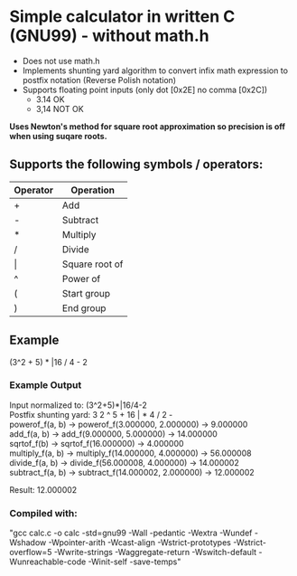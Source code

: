 # Simple calculator in written C (GNU99) - without math.h

- Does not use math.h
- Implements shunting yard algorithm to convert infix math expression to postfix notation (Reverse Polish notation)
- Supports floating point inputs (only dot [0x2E] no comma [0x2C])
  - 3.14 OK
  - 3,14 NOT OK
 
**Uses Newton's method for square root approximation so precision is off when using suqare roots.**


## Supports the following symbols / operators:
| Operator | Operation |
| -------- | --------- |
| + | Add |
| - | Subtract |
| * | Multiply |
| / | Divide |
| \| | Square root of |
| ^ | Power of |
| ( | Start group |
| ) | End group |


## Example
(3^2 + 5) * |16 / 4 - 2

### Example Output
Input normalized to: (3^2+5)*|16/4-2  
Postfix shunting yard: 3 2 ^ 5 + 16 | * 4 / 2 -  
powerof_f(a, b) -> powerof_f(3.000000, 2.000000) -> 9.000000  
add_f(a, b) -> add_f(9.000000, 5.000000) -> 14.000000  
sqrtof_f(b) -> sqrtof_f(16.000000) -> 4.000000  
multiply_f(a, b) -> multiply_f(14.000000, 4.000000) -> 56.000008  
divide_f(a, b) -> divide_f(56.000008, 4.000000) -> 14.000002  
subtract_f(a, b) -> subtract_f(14.000002, 2.000000) -> 12.000002  
  
Result: 12.000002  


### Compiled with: 
"gcc calc.c -o calc -std=gnu99 -Wall -pedantic -Wextra -Wundef -Wshadow -Wpointer-arith -Wcast-align -Wstrict-prototypes -Wstrict-overflow=5 -Wwrite-strings -Waggregate-return -Wswitch-default -Wunreachable-code -Winit-self -save-temps"
